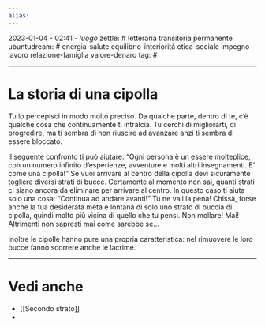```yaml
---
alias: 
---
```

2023-01-04 - 02:41 - *luogo*
zettle: # letteraria transitoria permanente
ubuntudream: # energia-salute equilibrio-interiorità etica-sociale impegno-lavoro relazione-famiglia valore-denaro 
tag: #

---
# La storia di una cipolla
Tu lo percepisci in modo molto preciso. Da qualche parte, dentro di te, c’è qualche cosa che continuamente ti intralcia. Tu cerchi di migliorarti, di progredire, ma ti sembra di non riuscire ad avanzare anzi ti sembra di essere bloccato.

Il seguente confronto ti può aiutare: “Ogni persona è un essere molteplice, con un numero infinito d’esperienze, avventure e molti altri insegnamenti. E’ come una cipolla!” Se vuoi arrivare al centro della cipolla devi sicuramente togliere diversi strati di bucce. Certamente al momento non sai, quanti strati ci siano ancora da eliminare per arrivare al centro. In questo caso ti aiuta solo una cosa: “Continua ad andare avanti!” Tu ne vali la pena! Chissà, forse anche la tua desiderata meta è lontana di solo uno strato di buccia di cipolla, quindi molto più vicina di quello che tu pensi. Non mollare! Mai! Altrimenti non sapresti mai come sarebbe se…

Inoltre le cipolle hanno pure una propria caratteristica: nel rimuovere le loro bucce fanno scorrere anche le lacrime.



---
# Vedi anche
- [[Secondo strato]]
- 